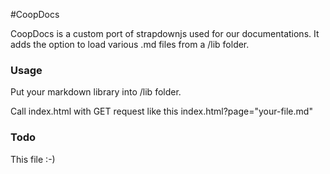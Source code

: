#CoopDocs

CoopDocs is a custom port of strapdownjs used for our documentations.
It adds the option to load various .md files from a /lib folder.

### Usage
Put your markdown library into /lib folder.

Call index.html with GET request like this index.html?page="your-file.md"

### Todo
This file :-)